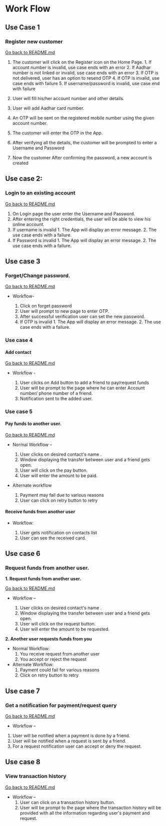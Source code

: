 # Work Flow
## Use Case 1
### Register new customer

 [Go back to README.md](https://github.com/TechUniv2018/WalletProject/blob/lakhara/README.md#use-case-1) 
 
  1. The customer will click on the Register icon on the Home Page.
    1. If account number is invalid, use case ends with an error
    2. If Aadhar number is not linked or invalid, use case ends with an error
    3. If OTP is not delivered, user has an option to resend OTP
    4. If OTP is invalid, use case ends with failure
    5. If username/password is invalid, use case end with failure
    
  2. User will fill his/her account number and other details.
  3. User will add Aadhar card number.
  4. An OTP will be sent on the registered mobile number using the given account number.
  5. The customer will enter the OTP in the App.
  6. After verifying all the details, the customer  will be prompted to enter a Username and Password
  7. Now the customer After confirming the password, a new account is created

## Use case 2:
### Login to an existing account
 [Go back to README.md](https://github.com/TechUniv2018/WalletProject/blob/lakhara/README.md#use-case-2) 
1. On Login page the user enter the Username and Password.
2. After entering the right credentials, the user will be able to view his online account.
  1. If username is invalid
    1. The App will display an error message.
    2. The use case ends with a failure.
  2. If Password is invalid
    1. The App will display an error message.
    2. The use case ends with a failure.

## Use case 3
### Forget/Change password.

 [Go back to README.md](https://github.com/TechUniv2018/WalletProject/blob/lakhara/README.md#use-case-3) 
 
* Workflow-

  1. Click on forget password
  2. User will  prompt to new page to enter OTP.
  3. After successful verification user can set the new password.
    1. If OTP is invalid
      1. The App will display an error message.
      2. The use case ends with a failure.


### Use case 4
#### Add contact

 [Go back to README.md](https://github.com/TechUniv2018/WalletProject/blob/lakhara/README.md#use-case-4) 
 
* Workflow - 

  1. User clicks on Add button to add a friend to pay/request funds
  2. User will be prompt to the page where he can enter Account number/ phone number of a friend.
  3. Notification sent to the added user.


### Use case 5
#### Pay funds to another user.

 [Go back to README.md](https://github.com/TechUniv2018/WalletProject/blob/lakhara/README.md#use-case-5) 
 
* Normal Workflow –

  1. User clicks on desired contact&#39;s name .
  2. Window displaying the transfer between user and a friend gets open.
  3. User will click on the pay button.
  4. User will enter the amount to be paid.

* Alternate workflow

  1. Payment may fail due to various reasons
  2. User can click on retry button to retry 


#### Receive funds from another user
* Workflow:

  1. User gets notification on contacts list
  2. User can see the received card.
    
    
## Use case 6
### Request funds from another user.
**1.  Request funds from another user.**
 
 [Go back to README.md](https://github.com/TechUniv2018/WalletProject/blob/lakhara/README.md#use-case-6) 
  
* Workflow –

  1. User clicks on desired contact&#39;s name .
  2. Window displaying the transfer between user and a friend gets open.
  3. User will click on the request button.
  4. User will enter the amount to be requested.

**2. Another user requests funds from you**
* Normal Workflow:
  1. You receive request from another user
  2. You accept or reject the request
* Alternate Workflow:
  1. Payment could fail for various reasons
  2. Click on retry button to retry  
  
## Use case 7
### Get a notification for payment/request query

 [Go back to README.md](https://github.com/TechUniv2018/WalletProject/blob/lakhara/README.md#use-case-7) 
 
* Workflow –

1. User will be notified when a payment is done by a friend.
2. User will be notified when a request is sent by a friend.
3. For a request notification user can accept or deny the request.

## Use case 8
###  View transaction history

 [Go back to README.md](https://github.com/TechUniv2018/WalletProject/blob/lakhara/README.md#use-case-8) 
 
* Workflow –
   1. User can click on a transaction history button.
  2. User will be prompt to the page where the transaction history will be provided with all the information regarding user&#39;s payment and request.
